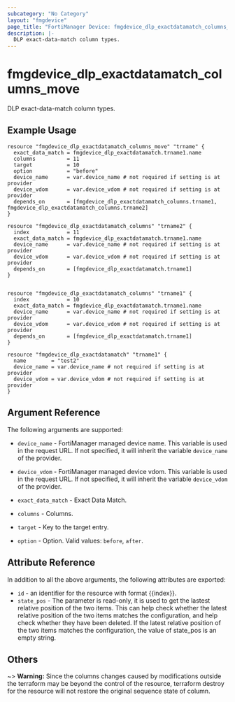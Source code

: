 ```yaml
---
subcategory: "No Category"
layout: "fmgdevice"
page_title: "FortiManager Device: fmgdevice_dlp_exactdatamatch_columns_move"
description: |-
  DLP exact-data-match column types.
---
```


# fmgdevice_dlp_exactdatamatch_columns_move
DLP exact-data-match column types.

## Example Usage

```hcl
resource "fmgdevice_dlp_exactdatamatch_columns_move" "trname" {
  exact_data_match = fmgdevice_dlp_exactdatamatch.trname1.name
  columns          = 11
  target           = 10
  option           = "before"
  device_name      = var.device_name # not required if setting is at provider
  device_vdom      = var.device_vdom # not required if setting is at provider
  depends_on       = [fmgdevice_dlp_exactdatamatch_columns.trname1, fmgdevice_dlp_exactdatamatch_columns.trname2]
}

resource "fmgdevice_dlp_exactdatamatch_columns" "trname2" {
  index            = 11
  exact_data_match = fmgdevice_dlp_exactdatamatch.trname1.name
  device_name      = var.device_name # not required if setting is at provider
  device_vdom      = var.device_vdom # not required if setting is at provider
  depends_on       = [fmgdevice_dlp_exactdatamatch.trname1]
}


resource "fmgdevice_dlp_exactdatamatch_columns" "trname1" {
  index            = 10
  exact_data_match = fmgdevice_dlp_exactdatamatch.trname1.name
  device_name      = var.device_name # not required if setting is at provider
  device_vdom      = var.device_vdom # not required if setting is at provider
  depends_on       = [fmgdevice_dlp_exactdatamatch.trname1]
}

resource "fmgdevice_dlp_exactdatamatch" "trname1" {
  name        = "test2"
  device_name = var.device_name # not required if setting is at provider
  device_vdom = var.device_vdom # not required if setting is at provider
}
```

## Argument Reference


The following arguments are supported:

* `device_name` - FortiManager managed device name. This variable is used in the request URL. If not specified, it will inherit the variable `device_name` of the provider.
* `device_vdom` - FortiManager managed device vdom. This variable is used in the request URL. If not specified, it will inherit the variable `device_vdom` of the provider.
* `exact_data_match` - Exact Data Match.
* `columns` - Columns.

* `target` - Key to the target entry.
* `option` - Option. Valid values: `before`, `after`.


## Attribute Reference

In addition to all the above arguments, the following attributes are exported:
* `id` - an identifier for the resource with format {{index}}.
* `state_pos` - The parameter is read-only, it is used to get the lastest relative position of the two items. This can help check whether the latest relative position of the two items matches the configuration, and help check whether they have been deleted. If the latest relative position of the two items matches the configuration, the value of state_pos is an empty string.

## Others

~> **Warning:** Since the columns changes caused by modifications outside the terraform may be beyond the control of the resource, terraform destroy for the resource will not restore the original sequence state of column.
